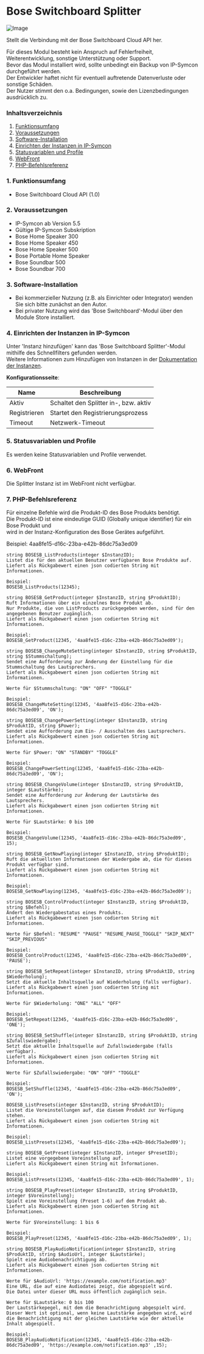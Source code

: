 # Bose Switchboard Splitter  

![Image](../imgs/bose_logo_blackbox_80x80.png)  

Stellt die Verbindung mit der Bose Switchboard Cloud API her.  

Für dieses Modul besteht kein Anspruch auf Fehlerfreiheit, Weiterentwicklung, sonstige Unterstützung oder Support.  
Bevor das Modul installiert wird, sollte unbedingt ein Backup von IP-Symcon durchgeführt werden.  
Der Entwickler haftet nicht für eventuell auftretende Datenverluste oder sonstige Schäden.  
Der Nutzer stimmt den o.a. Bedingungen, sowie den Lizenzbedingungen ausdrücklich zu.  

### Inhaltsverzeichnis

1. [Funktionsumfang](#1-funktionsumfang)
2. [Voraussetzungen](#2-voraussetzungen)
3. [Software-Installation](#3-software-installation)
4. [Einrichten der Instanzen in IP-Symcon](#4-einrichten-der-instanzen-in-ip-symcon)
5. [Statusvariablen und Profile](#5-statusvariablen-und-profile)
6. [WebFront](#6-webfront)
7. [PHP-Befehlsreferenz](#7-php-befehlsreferenz)

### 1. Funktionsumfang

* Bose Switchboard Cloud API (1.0)

### 2. Voraussetzungen

- IP-Symcon ab Version 5.5
- Gültige IP-Symcon Subskription
- Bose Home Speaker 300
- Bose Home Speaker 450
- Bose Home Speaker 500
- Bose Portable Home Speaker
- Bose Soundbar 500
- Bose Soundbar 700

### 3. Software-Installation

* Bei kommerzieller Nutzung (z.B. als Einrichter oder Integrator) wenden Sie sich bitte zunächst an den Autor.
* Bei privater Nutzung wird das 'Bose Switchboard'-Modul über den Module Store installiert.  

### 4. Einrichten der Instanzen in IP-Symcon

Unter 'Instanz hinzufügen' kann das 'Bose Switchboard Splitter'-Modul mithilfe des Schnellfilters gefunden werden.  
Weitere Informationen zum Hinzufügen von Instanzen in der [Dokumentation der Instanzen](https://www.symcon.de/service/dokumentation/konzepte/instanzen/#Instanz_hinzufügen).

__Konfigurationsseite__:

Name            | Beschreibung
--------------- | -------------------------------------
Aktiv           | Schaltet den Splitter in-, bzw. aktiv
Registrieren    | Startet den Registrierungsprozess
Timeout         | Netzwerk-Timeout  

### 5. Statusvariablen und Profile
 
Es werden keine Statusvariablen und Profile verwendet.

### 6. WebFront

Die Splitter Instanz ist im WebFront nicht verfügbar. 

### 7. PHP-Befehlsreferenz

Für einzelne Befehle wird die Produkt-ID des Bose Produkts benötigt.  
Die Produkt-ID ist eine eindeutige GUID (Globally unique identifier) für ein Bose Produkt und  
wird in der Instanz-Konfiguration des Bose Gerätes aufgeführt.  

Beispiel: 4aa8fe15-d16c-23ba-e42b-86dc75a3ed09

````
string BOSESB_ListProducts(integer $InstanzID);
Listet die für den aktuellen Benutzer verfügbaren Bose Produkte auf.  
Liefert als Rückgabewert einen json codierten String mit Informationen.  

Beispiel:
BOSESB_ListProducts(12345);
````  

````
string BOSESB_GetProduct(integer $InstanzID, string $ProduktID);
Ruft Informationen über ein einzelnes Bose Produkt ab.  
Nur Produkte, die von ListProducts zurückgegeben werden, sind für den angegebenen Benutzer zugänglich.  
Liefert als Rückgabewert einen json codierten String mit Informationen.  

Beispiel:
BOSESB_GetProduct(12345, '4aa8fe15-d16c-23ba-e42b-86dc75a3ed09');
````  

````
string BOSESB_ChangeMuteSetting(integer $InstanzID, string $ProduktID, string $Stummschaltung);  
Sendet eine Aufforderung zur Änderung der Einstellung für die Stummschaltung des Lautsprechers.  
Liefert als Rückgabewert einen json codierten String mit Informationen.  

Werte für $Stummschaltung: "ON" "OFF" "TOGGLE"  

Beispiel:
BOSESB_ChangeMuteSetting(12345, '4aa8fe15-d16c-23ba-e42b-86dc75a3ed09', 'ON');
````  

````
string BOSESB_ChangePowerSetting(integer $InstanzID, string $ProduktID, string $Power);  
Sendet eine Aufforderung zum Ein- / Ausschalten des Lautsprechers.  
Liefert als Rückgabewert einen json codierten String mit Informationen.  

Werte für $Power: "ON" "STANDBY" "TOGGLE"

Beispiel:
BOSESB_ChangePowerSetting(12345, '4aa8fe15-d16c-23ba-e42b-86dc75a3ed09', 'ON');
````  

````
string BOSESB_ChangeVolume(integer $InstanzID, string $ProduktID, integer $Lautstärke);  
Sendet eine Aufforderung zur Änderung der Lautstärke des Lautsprechers.  
Liefert als Rückgabewert einen json codierten String mit Informationen.  

Werte für $Lautstärke: 0 bis 100

Beispiel:
BOSESB_ChangeVolume(12345, '4aa8fe15-d16c-23ba-e42b-86dc75a3ed09', 15);
````  

````
string BOSESB_GetNowPlaying(integer $InstanzID, string $ProduktID);  
Ruft die aktuellsten Informationen der Wiedergabe ab, die für dieses Produkt verfügbar sind.  
Liefert als Rückgabewert einen json codierten String mit Informationen.  

Beispiel:
BOSESB_GetNowPlaying(12345, '4aa8fe15-d16c-23ba-e42b-86dc75a3ed09');
````  

````
string BOSESB_ControlProduct(integer $InstanzID, string $ProduktID, string $Befehl);  
Ändert den Wiedergabestatus eines Produkts.  
Liefert als Rückgabewert einen json codierten String mit Informationen.  

Werte für $Befehl: "RESUME" "PAUSE" "RESUME_PAUSE_TOGGLE" "SKIP_NEXT" "SKIP_PREVIOUS"  

Beispiel:
BOSESB_ControlProduct(12345, '4aa8fe15-d16c-23ba-e42b-86dc75a3ed09', 'PAUSE');
````  

````
string BOSESB_SetRepeat(integer $InstanzID, string $ProduktID, string $Wiederholung);  
Setzt die aktuelle Inhaltsquelle auf Wiederholung (falls verfügbar).  
Liefert als Rückgabewert einen json codierten String mit Informationen.  

Werte für $Wiederholung: "ONE" "ALL" "OFF"  

Beispiel:
BOSESB_SetRepeat(12345, '4aa8fe15-d16c-23ba-e42b-86dc75a3ed09', 'ONE');
````  

````
string BOSESB_SetShuffle(integer $InstanzID, string $ProduktID, string $Zufallswiedergabe);  
Setzt die aktuelle Inhaltsquelle auf Zufallswiedergabe (falls verfügbar).  
Liefert als Rückgabewert einen json codierten String mit Informationen.  

Werte für $Zufallswiedergabe: "ON" "OFF" "TOGGLE"  

Beispiel:
BOSESB_SetShuffle(12345, '4aa8fe15-d16c-23ba-e42b-86dc75a3ed09', 'ON');
````  

````
BOSESB_ListPresets(integer $InstanzID, string $ProduktID);  
Listet die Voreinstellungen auf, die diesem Produkt zur Verfügung stehen.  
Liefert als Rückgabewert einen json codierten String mit Informationen.   

Beispiel:
BOSESB_ListPresets(12345, '4aa8fe15-d16c-23ba-e42b-86dc75a3ed09');
````  

````
string BOSESB_GetPreset(integer $InstanzID, integer $PresetID);  
Listet eine vorgegebene Voreinstellung auf.  
Liefert als Rückgabewert einen String mit Informationen.

Beispiel:
BOSESB_ListPresets(12345, '4aa8fe15-d16c-23ba-e42b-86dc75a3ed09', 1);
````  

````
string BOSESB_PlayPreset(integer $InstanzID, string $ProduktID, integer $Voreinstellung);  
Spielt eine Voreinstellung (Preset 1-6) auf dem Produkt ab.  
Liefert als Rückgabewert einen json codierten String mit Informationen.  

Werte für $Voreinstellung: 1 bis 6  

Beispiel:
BOSESB_PlayPreset(12345, '4aa8fe15-d16c-23ba-e42b-86dc75a3ed09', 1);
````
  
````
string BOSESB_PlayAudioNotification(integer $InstanzID, string $ProduktID, string $AudioUrl, integer $Lautstärke);  
Spielt eine Audiobenachrichtigung ab.  
Liefert als Rückgabewert einen json codierten String mit Informationen.  

Werte für $AudioUrl: 'https://example.com/notification.mp3'  
Eine URL, die auf eine Audiodatei zeigt, die abgespielt wird.  
Die Datei unter dieser URL muss öffentlich zugänglich sein.  

Werte für $Lautstärke: 0 bis 100  
Der Lautstärkepegel, mit dem die Benachrichtigung abgespielt wird.  
Dieser Wert ist optional, wenn keine Lautstärke angegeben wird, wird die Benachrichtigung mit der gleichen Lautstärke wie der aktuelle Inhalt abgespielt.  

Beispiel:
BOSESB_PlayAudioNotification(12345, '4aa8fe15-d16c-23ba-e42b-86dc75a3ed09', 'https://example.com/notification.mp3' ,15);
````
